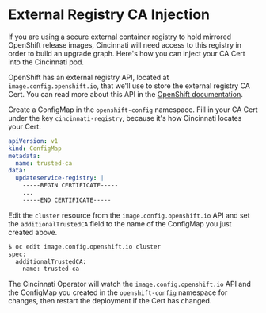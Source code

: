 # External Registry CA Injection

If you are using a secure external container registry to hold mirrored OpenShift
release images, Cincinnati will need access to this registry in order to build
an upgrade graph.  Here's how you can inject your CA Cert into the Cincinnati
pod.

OpenShift has an external registry API, located at `image.config.openshift.io`,
that we'll use to store the external registry CA Cert.  You can read more about
this API in the [OpenShift documentation](https://docs.openshift.com/container-platform/4.6/registry/configuring-registry-operator.html#images-configuration-cas_configuring-registry-operator).

Create a ConfigMap in the `openshift-config` namespace.  Fill in your CA Cert
under the key `cincinnati-registry`, because it's how Cincinnati locates your Cert:
```yaml
apiVersion: v1
kind: ConfigMap
metadata:
  name: trusted-ca
data:
  updateservice-registry: |
    -----BEGIN CERTIFICATE-----
    ...
    -----END CERTIFICATE-----
```

Edit the `cluster` resource from the `image.config.openshift.io` API and set
the `additionalTrustedCA` field to the name of the ConfigMap you just created
above.
```bash
$ oc edit image.config.openshift.io cluster
spec:
  additionalTrustedCA:
    name: trusted-ca
```

The Cincinnati Operator will watch the `image.config.openshift.io` API and the
ConfigMap you created in the `openshift-config` namespace for changes, then
restart the deployment if the Cert has changed.
